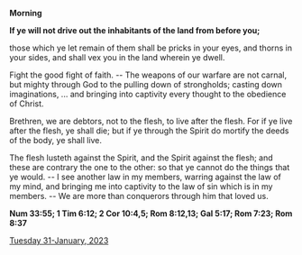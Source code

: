 **Morning**

**If ye will not drive out the inhabitants of the land from before you;**
 
those which ye let remain of them shall be pricks in your eyes, and thorns in your sides, and shall vex you in the land wherein ye dwell.
 
Fight the good fight of faith. -- The weapons of our warfare are not carnal, but mighty through God to the pulling down of strongholds; casting down imaginations, ... and bringing into captivity every thought to the obedience of Christ.
 
Brethren, we are debtors, not to the flesh, to live after the flesh. For if ye live after the flesh, ye shall die; but if ye through the Spirit do mortify the deeds of the body, ye shall live.
 
The flesh lusteth against the Spirit, and the Spirit against the flesh; and these are contrary the one to the other: so that ye cannot do the things that ye would. -- I see another law in my members, warring against the law of my mind, and bringing me into captivity to the law of sin which is in my members. -- We are more than conquerors through him that loved us.  

**Num 33:55; 1 Tim 6:12; 2 Cor 10:4,5; Rom 8:12,13; Gal 5:17; Rom 7:23; Rom 8:37**

[Tuesday 31-January, 2023](https://t.me/daily_light)
